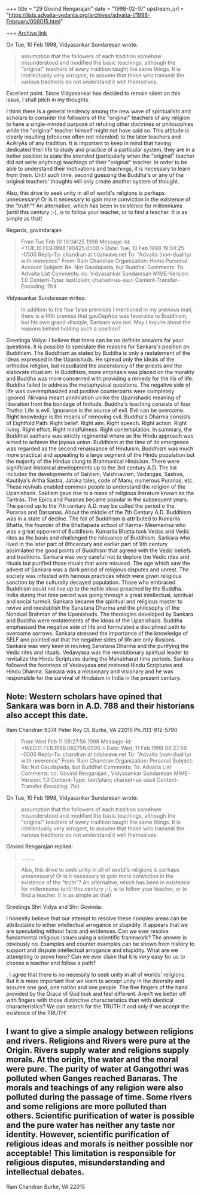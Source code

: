 +++
title = "29 Govind Rengarajan"
date = "1998-02-10"
upstream_url = "https://lists.advaita-vedanta.org/archives/advaita-l/1998-February/008015.html"

+++
[Archive link](https://lists.advaita-vedanta.org/archives/advaita-l/1998-February/008015.html)

On Tue, 10 Feb 1998, Vidyasankar Sundaresan wrote:

> assumption that the followers of each tradition somehow misunderstood and
> modified the basic teachings, although the "original" teachers of every
> tradition taught the same things. It is intellectually very arrogant, to
> assume that those who transmit the various traditions do not understand it
> well themselves.
>

Excellent point. Since Vidyasankar has decided to remain silent on
this issue, I shall pitch in my thoughts.

I think there is a general tendency among the new wave of
spiritualists and scholars to consider the followers of the
"original" teachers of any religion to have a single-minded purpose
of refuting other doctrines or philosophies while the "original"
teacher himself might not have said so. This attitude is clearly
insulting (ofcourse often not intended) to the later teachers and
AcAryAs of any tradition. It is important to keep in mind that
having dedicated their life to study and practice of a particular
system, they are in a better position to state the *intended*
(particularly when the "original" teacher did not write anything)
teachings of their "original" teacher. In order to be able to
understand their motivations and teachings, it is necessary to learn
from them. Until such time, second guessing the Buddha's or
any of the original teachers' thoughts will only create another
system of thought.

Also, this drive to seek unity in all of world's religions is
perhaps unnecessary! Or is it necessary to gain more conviction in
the existence of the "truth"? An alternative, which has been
in existence for millenniums (until this century ;-), is to follow
your teacher, or to find a teacher. It is as simple as that!

Regards,
govindarajan

>From  Tue Feb 10 19:04:25 1998
Message-Id: <TUE.10.FEB.1998.190425.0500.>
Date: Tue, 10 Feb 1998 19:04:25 -0500
Reply-To: chandran at tidalwave.net
To: "Advaita (non-duality) with reverence" <ADVAITA-L at TAMU.EDU>
From: Ram Chandran <chandran at TIDALWAVE.NET>
Organization: Home Personal Account
Subject: Re: Not Gaudapada, but Buddha!
Comments: To: Advaita List <Advaita-L at tamu.edu>
Comments: cc: Vidyasankar Sundaresan <vidya at CCO.CALTECH.EDU>
MIME-Version: 1.0
Content-Type: text/plain; charset=us-ascii
Content-Transfer-Encoding: 7bit

Vidyasankar Sundaresan <vidya at CCO.CALTECH.EDU> writes:

> In addition to the four false premises I mentioned in my previous mail,
> there is a fifth premise that gauDapAda was favorable to Buddhism,
> but his own grand-disciple, Sankara was not. May I inquire about
> the reasons behind holding such a position?

Greetings Vidya:
      I believe that there can be no definite answers for your
questions.  It is possible to speculate the reasons for Sankara's
position on Buddhism.  The Buddhism as stated by Buddha is only a
restatement of the ideas expressed in the Upanishads.  He spread only
the ideals of the orthodox religion, but repudiated the ascendancy of
the priests and the elaborate ritualism.  In Buddhism, more emphasis was
placed on the morality and Buddha was more concerned with providing a
remedy for the ills of life.  Buddha failed to address the metaphysical
questions. The negative side of life was overemphasized and positive
counterparts were completely ignored. Nirvana meant annihilation unlike
the Upanishadic meaning of liberation from the bondage of finitude.
Buddha's teaching consists of four Truths:  Life is evil. Ignorance is
the source of evil. Evil can be overcome. Right knowledge is the means
of removing evil.  Buddha's Dharma consists of Eightfold Path: Right
belief. Right aim. Right speech. Right action. Right living. Right
effort. Right mindfulness.  Right contemplation. In summary, the
Buddhist sadhana was strictly regimental where as the Hindu approach was
aimed to achieve the joyous union.
     Buddhism at the time of its emergence was regarded as the second
renaissance of Hinduism.  Buddhism was much more practical and appealing
to a large segment of the Hindu population but the majority of the
Hindus clung to Brahmanical Hinduism. There were significant historical
developments up to the 3rd century A.D. The list includes the
developments of Saivism, Vaishnavism, Vedangas, Sastras, Kautilya's
Artha Sastra, Jataka tales, code of Manu, numerous Puranas, etc.  These
revivals enabled common people to understand the religion of the
Upanishads. Saktism gave rise to a mass of religious literature known as
the Tantras. The Epics and Puranas became popular in the subsequent
years. The period up to the 7th century A.D. may be called the period o
the Puranas and Darsanas.
     About the middle of the 7th Century A.D. Buddhism was in a state of
decline.  The fall of Buddhism is attributed to Kumarila Bhatta, the
founder of the Bhattapada school of Karma- Meemamsa who was a great
opponent of Buddhism.  Kumarila Bhatta took Vedas and Vedic rites as the
basis and challenged the relevance of Buddhism.  Sankara who lived in
the later part of 8thcentury and earlier part of 9th century assimilated
the good points of Buddhism that agreed with the Vedic beliefs and
traditions.  Sankara was very careful not to deplore the Vedic rites and
rituals but purified those rituals that were misused. The age which saw
the advent of Sankara was a dark period of religious disputes and
unrest. The society was infested with heinous practices which were given
religious sanction by the culturally decayed population.  Those who
embraced Buddhism could not live up to the noble ideas preached by the
Buddha.  India during that time period was going through a great
intellectual, spiritual and social turmoil. Sankara became the spiritual
and religious master to revive and reestablish the Sanatana Dharma and
the philosophy of the Nondual Brahman of the Upanishads.
     The theologies developed by Sankara and Buddha were restatements
of  the ideas of the Upanishads. Buddha emphasized the negative side of
life and formulated a disciplined path to overcome sorrows.  Sankara
stressed the importance of the knowledge of SELF and pointed out that
the negative sides of life are only illusions.  Sankara was very keen in
reviving Sanatana Dharma and the purifying the Vedic rites and rituals.
Vedavyasa was the revolutionary spiritual leader to revitalize the Hindu
Scriptures during the Mahabharat time periods.  Sankara followed the
footsteps of Vedavyasa and restored Hindu Scriptures and Hindu Dharma.
Sankara was a missionary and visionary and he was responsible for the
survival of Hinduism in India in the present century.

Note: Western scholars have opined that Sankara was born in A.D. 788 and
their historians also accept this date.
--
Ram Chandran
9374 Peter Roy Ct.
Burke, VA 22015
Ph.703-912-5790

>From  Wed Feb 11 08:27:56 1998
Message-Id: <WED.11.FEB.1998.082756.0500.>
Date: Wed, 11 Feb 1998 08:27:56 -0500
Reply-To: chandran at tidalwave.net
To: "Advaita (non-duality) with reverence" <ADVAITA-L at TAMU.EDU>
From: Ram Chandran <chandran at TIDALWAVE.NET>
Organization: Personal
Subject: Re: Not Gaudapada, but Buddha!
Comments: To: Advaita List <Advaita-L at tamu.edu>
Comments: cc: Govind Rengarajan <govind at ISC.TAMU.EDU>,
        Vidyasankar Sundaresan <vidya at CCO.CALTECH.EDU>
MIME-Version: 1.0
Content-Type: text/plain; charset=us-ascii
Content-Transfer-Encoding: 7bit

On Tue, 10 Feb 1998, Vidyasankar Sundaresan wrote:

> assumption that the followers of each tradition somehow misunderstood and
> modified the basic teachings, although the "original" teachers of every
> tradition taught the same things. It is intellectually very arrogant, to
> assume that those who transmit the various traditions do not understand it
> well themselves.

Govind Rengarajan <govind at ISC.TAMU.EDU> replied:

> .........

> Also, this drive to seek unity in all of world's religions is
> perhaps unnecessary! Or is it necessary to gain more conviction in
> the existence of the "truth"? An alternative, which has been
> in existence for millenniums (until this century ;-), is to follow
>  your teacher, or to find a teacher. It is as simple as that!

Greetings Shri Vidya and Shri Govinda:

  I honestly believe that our attempt to resolve these complex areas can
be attributable to either intellectual arrogance or stupidity.  It
appears that we are speculating without facts and evidences.  Can we
ever resolve fundamental religious issues using a scientific framework?
The answer is obviously no.  Examples and counter examples can be shown
from history to support and dispute  intellectual arrogance and
stupidity.  What are we attempting to prove here? Can we ever claim that
it is very easy for us to choose a teacher and follow a path?

.  I agree that there is no necessity to seek unity in all of worlds'
religions. But it is more important that we learn to accept unity in the
diversity and assume one god, one nation and one people. The five
fingers of the hand provided by the Grace of God look and feel
different. Aren't we better off with fingers with those distinctive
characteristics than with identical characteristics?
We can search for the TRUTH if and only if we accept the existence of
the TRUTH!

   I want to give a simple analogy between religions and rivers.
Religions and Rivers were pure at the Origin.  Rivers supply water and
religions supply morals. At the origin, the water and the moral were
pure. The purity of water at Gangothri was polluted when Ganges reached
Banaras. The morals and teachings of any religion were also polluted
during the passage of time.  Some rivers and some religions are more
polluted than others. Scientific purification of water is possible and
the pure water has neither any taste nor identity.  However, scientific
purification of religious ideas and morals is neither possible nor
acceptable!  This limitation is responsible for religious disputes,
misunderstanding and intellectual debates.
--
Ram Chandran
Burke, VA 22015


